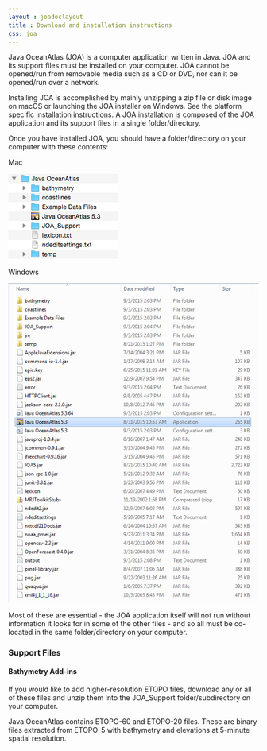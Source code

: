 ```yaml
---
layout : joadoclayout
title : Download and installation instructions
css: joa
---
```


<p>
  Java OceanAtlas (JOA) is a computer application written in Java.  JOA and its
  support files must be installed on your computer.  JOA cannot be opened/run
  from removable media such as a CD or DVD, nor can it be opened/run over a
  network.
</p>

<p>
 Installing JOA is accomplished by mainly unzipping a zip file or disk image on macOS or launching the JOA installer on Windows. See the platform specific installation instructions. A JOA installation is composed of the JOA application and its support files in a single folder/directory.
</p>

<p>Once you have installed JOA, you should have a folder/directory on your
computer with these contents:</p>
<p>Mac</p>
<div class="image">
  <img alt="List of folders: bathymetry, coastlines, Example Data Files, Java OceanAtlas 5.0, JOA_Support, lexicon.txt, ndeditsettings.txt, temp"
       src="assets/images/general_install_1.jpg">
</div>
<p>Windows</p>
<div class="image">
  <img alt="List of folders: bathymetry, coastlines, Example Data Files, Java OceanAtlas 5.0, JOA_Support, lexicon.txt, ndeditsettings.txt, temp"
       src="assets/images/general_install_2.jpg">
</div>

<p>
  Most of these are essential - the JOA application itself will not run without
  information it looks for in some of the other files - and so all must be
  co-located in the same folder/directory on your computer.
</p>

<h3 id="support_files">Support Files</h3>
<h4>Bathymetry Add-ins</h4>
<p>
  If you would like to add higher-resolution ETOPO files, download any or all
  of these files and unzip them into the JOA_Support folder/subdirectory on
  your computer.
</p>
<p>
  Java OceanAtlas contains ETOPO-60 and ETOPO-20 files. These are binary files
  extracted from ETOPO-5 with bathymetry and elevations at 5-minute spatial
  resolution.
</p>

